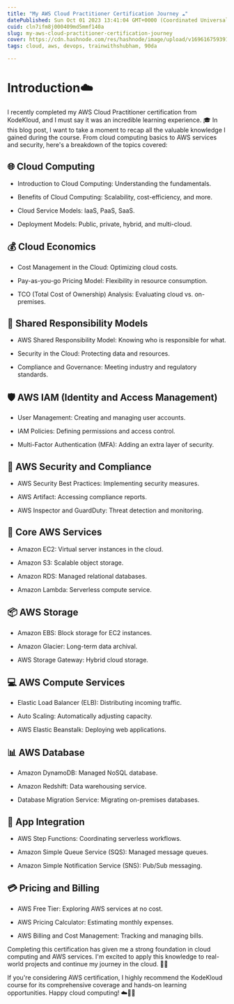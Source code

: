 ```yaml
---
title: "My AWS Cloud Practitioner Certification Journey ☁️"
datePublished: Sun Oct 01 2023 13:41:04 GMT+0000 (Coordinated Universal Time)
cuid: cln7ifm8j000409md5mmf140a
slug: my-aws-cloud-practitioner-certification-journey
cover: https://cdn.hashnode.com/res/hashnode/image/upload/v1696167593919/7ed423c0-810c-4c9e-9b99-7d5c70aa4e17.png
tags: cloud, aws, devops, trainwithshubham, 90da

---
```


# Introduction☁️

I recently completed my AWS Cloud Practitioner certification from KodeKloud, and I must say it was an incredible learning experience. 🎓 In this blog post, I want to take a moment to recap all the valuable knowledge I gained during the course. From cloud computing basics to AWS services and security, here's a breakdown of the topics covered:

## 🌐 Cloud Computing

* Introduction to Cloud Computing: Understanding the fundamentals.
    
* Benefits of Cloud Computing: Scalability, cost-efficiency, and more.
    
* Cloud Service Models: IaaS, PaaS, SaaS.
    
* Deployment Models: Public, private, hybrid, and multi-cloud.
    

## 💰 Cloud Economics

* Cost Management in the Cloud: Optimizing cloud costs.
    
* Pay-as-you-go Pricing Model: Flexibility in resource consumption.
    
* TCO (Total Cost of Ownership) Analysis: Evaluating cloud vs. on-premises.
    

## 🔐 Shared Responsibility Models

* AWS Shared Responsibility Model: Knowing who is responsible for what.
    
* Security in the Cloud: Protecting data and resources.
    
* Compliance and Governance: Meeting industry and regulatory standards.
    

## 🛡️ AWS IAM (Identity and Access Management)

* User Management: Creating and managing user accounts.
    
* IAM Policies: Defining permissions and access control.
    
* Multi-Factor Authentication (MFA): Adding an extra layer of security.
    

## 🚀 AWS Security and Compliance

* AWS Security Best Practices: Implementing security measures.
    
* AWS Artifact: Accessing compliance reports.
    
* AWS Inspector and GuardDuty: Threat detection and monitoring.
    

## 🌟 Core AWS Services

* Amazon EC2: Virtual server instances in the cloud.
    
* Amazon S3: Scalable object storage.
    
* Amazon RDS: Managed relational databases.
    
* Amazon Lambda: Serverless compute service.
    

## 📦 AWS Storage

* Amazon EBS: Block storage for EC2 instances.
    
* Amazon Glacier: Long-term data archival.
    
* AWS Storage Gateway: Hybrid cloud storage.
    

## 💻 AWS Compute Services

* Elastic Load Balancer (ELB): Distributing incoming traffic.
    
* Auto Scaling: Automatically adjusting capacity.
    
* AWS Elastic Beanstalk: Deploying web applications.
    

## 📊 AWS Database

* Amazon DynamoDB: Managed NoSQL database.
    
* Amazon Redshift: Data warehousing service.
    
* Database Migration Service: Migrating on-premises databases.
    

## 🤝 App Integration

* AWS Step Functions: Coordinating serverless workflows.
    
* Amazon Simple Queue Service (SQS): Managed message queues.
    
* Amazon Simple Notification Service (SNS): Pub/Sub messaging.
    

## 💳 Pricing and Billing

* AWS Free Tier: Exploring AWS services at no cost.
    
* AWS Pricing Calculator: Estimating monthly expenses.
    
* AWS Billing and Cost Management: Tracking and managing bills.
    

Completing this certification has given me a strong foundation in cloud computing and AWS services. I'm excited to apply this knowledge to real-world projects and continue my journey in the cloud. 🚀💡

If you're considering AWS certification, I highly recommend the KodeKloud course for its comprehensive coverage and hands-on learning opportunities. Happy cloud computing! ☁️👩‍💻